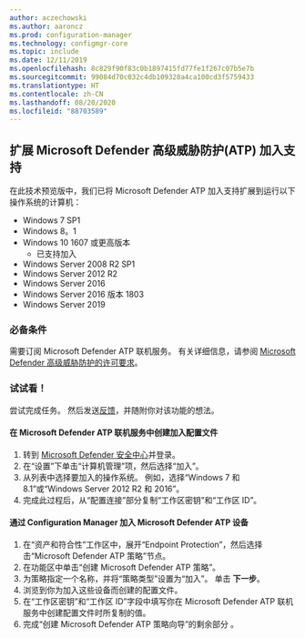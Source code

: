 ```yaml
---
author: aczechowski
ms.author: aaroncz
ms.prod: configuration-manager
ms.technology: configmgr-core
ms.topic: include
ms.date: 12/11/2019
ms.openlocfilehash: 8c829f90f83c0b1897415fd77fe1f267c07b5e7b
ms.sourcegitcommit: 99084d70c032c4db109328a4ca100cd3f5759433
ms.translationtype: HT
ms.contentlocale: zh-CN
ms.lasthandoff: 08/20/2020
ms.locfileid: "88703589"
---
```

## <a name="expand-microsoft-defender-advanced-threat-protection-atp-onboarding"></a><a name="bkmk_atp"></a> 扩展 Microsoft Defender 高级威胁防护(ATP) 加入支持

在此技术预览版中，我们已将 Microsoft Defender ATP 加入支持扩展到运行以下操作系统的计算机：

- Windows 7 SP1
- Windows 8。1
- Windows 10 1607 或更高版本
   - 已支持加入
- Windows Server 2008 R2 SP1
- Windows Server 2012 R2
- Windows Server 2016
- Windows Server 2016 版本 1803
- Windows Server 2019

### <a name="prerequisites"></a>必备条件

 需要订阅 Microsoft Defender ATP 联机服务。 有关详细信息，请参阅 [Microsoft Defender 高级威胁防护的许可要求](/windows/security/threat-protection/microsoft-defender-atp/minimum-requirements#licensing-requirements)。


### <a name="try-it-out"></a>试试看！

尝试完成任务。 然后发送[反馈](../../../../understand/find-help.md#product-feedback)，并随附你对该功能的想法。

#### <a name="create-an-onboarding-configuration-file-in-microsoft-defender-atp-online-service"></a>在 Microsoft Defender ATP 联机服务中创建加入配置文件

1. 转到 [Microsoft Defender 安全中心](https://securitycenter.windows.com/)并登录。
1. 在“设置”下单击“计算机管理”项，然后选择“加入”。   
1. 从列表中选择要加入的操作系统。 例如，选择“Windows 7 和 8.1”或“Windows Server 2012 R2 和 2016”。  
1. 完成此过程后，从“配置连接”部分复制“工作区密钥”和“工作区 ID”。   

#### <a name="onboard-devices-for-microsoft-defender-atp-with-configuration-manager"></a>通过 Configuration Manager 加入 Microsoft Defender ATP 设备

1. 在“资产和符合性”工作区中，展开“Endpoint Protection”，然后选择击“Microsoft Defender ATP 策略”节点。   
1. 在功能区中单击“创建 Microsoft Defender ATP 策略”。 
1. 为策略指定一个名称，并将“策略类型”设置为“加入”。   单击 **下一步**。
1. 浏览到你为加入这些设备而创建的配置文件。 
1. 在“工作区密钥”和“工作区 ID”字段中填写你在 Microsoft Defender ATP 联机服务中创建配置文件时所复制的值。  
1. 完成“创建 Microsoft Defender ATP 策略向导”的剩余部分  。